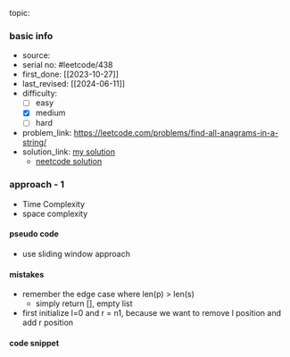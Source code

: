 topic:

### basic info
- source: 
- serial no: #leetcode/438 
- first_done: [[2023-10-27]]
- last_revised: [[2024-06-11]]
- difficulty:
	- [ ] easy
	- [x] medium
	- [ ] hard
- problem_link: https://leetcode.com/problems/find-all-anagrams-in-a-string/
- solution_link: [my solution](https://github.com/shadow-1310/DSA_practice/blob/master/LeetCode/top_interview/string/438-find_all_anagram.py#L30-L63)
	- [neetcode solution](https://www.youtube.com/watch?v=G8xtZy0fDKg)
### approach - 1
- Time Complexity
- space complexity

#### pseudo code
- use sliding window approach
#### mistakes
- remember the edge case where len(p) > len(s)
	- simply return [], empty list
- first initialize l=0 and r = n1, because we want to remove l position and add r position
#### code snippet
```python

```